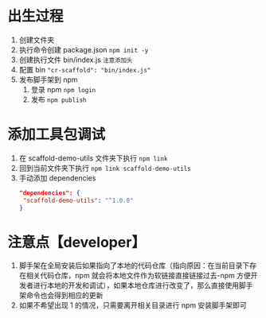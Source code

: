 # 出生过程

1. 创建文件夹
2. 执行命令创建 package.json `npm init -y`
3. 创建执行文件 bin/index.js `注意添加头`
4. 配置 bin `"cr-scaffold": "bin/index.js"`
5. 发布脚手架到 npm
   1. 登录 npm `npm login`
   2. 发布 `npm publish`

# 添加工具包调试

1. 在 scaffold-demo-utils 文件夹下执行 `npm link`
2. 回到当前文件夹下执行 `npm link scaffold-demo-utils`
3. 手动添加 dependencies
   ```json
   "dependencies": {
    "scaffold-demo-utils": "^1.0.0"
   }
   ```

# 注意点【developer】

1. 脚手架在全局安装后如果指向了本地的代码仓库（指向原因：在当前目录下存在相关代码仓库，npm 就会将本地文件作为软链接直接链接过去-npm 方便开发者进行本地的开发和调试），如果本地仓库进行改变了，那么直接使用脚手架命令也会得到相应的更新
2. 如果不希望出现 1 的情况，只需要离开相关目录进行 npm 安装脚手架即可
